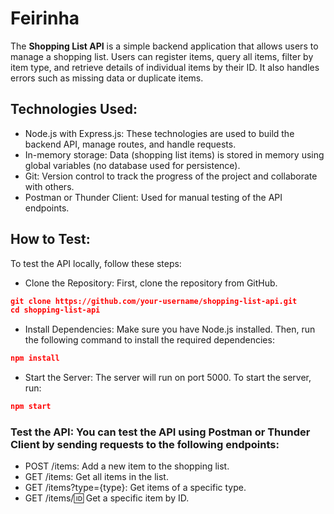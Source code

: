 # Feirinha

The **Shopping List API** is a simple backend application that allows users to manage a shopping list. Users can register items, query all items, filter by item type, and retrieve details of individual items by their ID. It also handles errors such as missing data or duplicate items.

## Technologies Used:
- Node.js with Express.js: These technologies are used to build the backend API, manage routes, and handle requests.
- In-memory storage: Data (shopping list items) is stored in memory using global variables (no database used for persistence).
- Git: Version control to track the progress of the project and collaborate with others.
- Postman or Thunder Client: Used for manual testing of the API endpoints.


## How to Test:
To test the API locally, follow these steps:

- Clone the Repository: First, clone the repository from GitHub.
```json
git clone https://github.com/your-username/shopping-list-api.git
cd shopping-list-api
```

- Install Dependencies: Make sure you have Node.js installed. Then, run the following command to install the required dependencies:
```json
npm install
```

- Start the Server: The server will run on port 5000. To start the server, run:
```json
npm start
```

### Test the API: You can test the API using Postman or Thunder Client by sending requests to the following endpoints:

- POST /items: Add a new item to the shopping list.
- GET /items: Get all items in the list.
- GET /items?type={type}: Get items of a specific type.
- GET /items/:id: Get a specific item by ID.